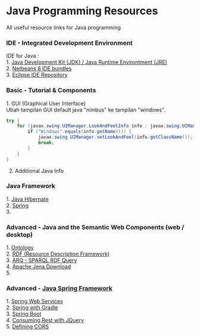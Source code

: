 # Java Programming Resources
All useful resource links for Java programming

<h3>IDE - Integrated Development Environment </h3>
IDE for Java :<br/>
1. <a href="http://www.oracle.com/technetwork/java/javase/downloads/jdk8-downloads-2133151.html" target="_blank">Java Development Kit (JDK) /  Java Runtime Environtment (JRE)</a><br/>
2. <a href="http://www.oracle.com/technetwork/java/javase/downloads/jdk-netbeans-jsp-142931.html" target="_blank">Netbeans 8 IDE bundles</a><br/>
3. <a href="https://eclipse.org/downloads/" target="_blank">Eclipse IDE Repository</a><br/>

<h3>Basic - Tutorial & Components</h3>
1. GUI (Graphical User Interface)<br/>
Ubah tampilan GUI default java "nimbus" ke tampilan "windows".

```Java
try {
    for (javax.swing.UIManager.LookAndFeelInfo info : javax.swing.UIManager.getInstalledLookAndFeels()) {
        if ("Windows".equals(info.getName())) {
            javax.swing.UIManager.setLookAndFeel(info.getClassName());
            break;
        }
    }
}
```

2. Additional Java Info<br/>

<h3>Java Framework</h3>
1. <a href="" target="_blank">Java Hibernate</a><br/>
2. <a href="https://spring.io/" target="_blank">Spring</a><br/>
3. 

<h3>Advanced - Java and the Semantic Web Components (web / desktop)</h3>
1. <a href="https://jena.apache.org/documentation/ontology/" target="_blank">Ontology</a><br/>
2. <a href="https://jena.apache.org/documentation/rdf/index.html" target="_blank">RDF (Resource Description Framework)</a><br/>
3. <a href="https://jena.apache.org/documentation/query/index.html" target="_blank">ARQ - SPARQL RDF Query</a><br/>
4. <a href="https://jena.apache.org/download/" target="_blank">Apache Jena Download</a><br/>
5. 

<h3>Advanced - <a href="https://spring.io/projects/spring-framework" target="_blank">Java Spring Framework</a></h3>
1. <a href="https://spring.io/guides/gs/rest-service/" target="_blank">Spring Web Services</a><br/>
2. <a href="https://spring.io/guides/gs/gradle/" target="_blank">Spring with Gradle</a><br/>
3. <a href="https://spring.io/guides/gs/spring-boot/" target="_blank">Spring Boot</a><br/>
4. <a href="https://spring.io/guides/gs/consuming-rest-jquery/" target="_blank">Consuming Rest with JQuery</a><br/>
5. <a href="https://spring.io/guides/gs/rest-service-cors/" target="_blank">Defining CORS</a><br/>
